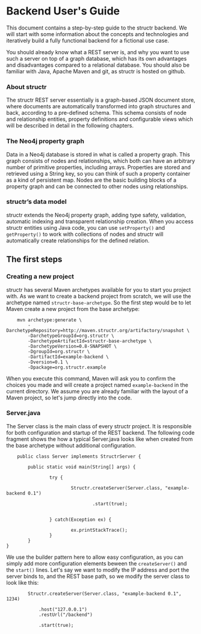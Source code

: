 # Backend User's Guide
This document contains a step-by-step guide to the structr backend. We will start with some information about the concepts and technologies and iteratively build a fully functional backend for a fictional use case.

You should already know what a REST server is, and why you want to use such a server on top of a graph database, which has its own advantages and disadvantages compared to a relational database. You should also be familiar with Java, Apache Maven and git, as structr is hosted on github.

### About structr
The structr REST server essentially is a graph-based JSON document store, where documents are automatically transformed into graph structures and back, according to a pre-defined schema. This schema consists of node and relationship entities, property definitions and configurable views which will be described in detail in the following chapters.

### The Neo4j property graph
Data in a Neo4j database is stored in what is called a property graph. This graph consists of nodes and relationships, which both can have an arbitrary number of primitive properties, including arrays. Properties are stored and retrieved using a String key, so you can think of such a property container as a kind of persistent map. Nodes are the basic building blocks of a property graph and can be connected to other nodes using relationships.

### structr’s data model
structr extends the Neo4j property graph, adding type safety, validation, automatic indexing and transparent relationship creation. When you access structr entities using Java code, you can use `setProperty()` and `getProperty()` to work with collections of nodes and structr will automatically create relationships for the defined relation.

## The first steps
### Creating a new project
structr has several Maven archetypes available for you to start you project with. As we want to create a backend project from scratch, we will use the archetype named `structr-base-archetype`. So the first step would be to let Maven create a new project from the base archetype:

        mvn archetype:generate \
            -DarchetypeRepository=http://maven.structr.org/artifactory/snapshot \
            -DarchetypeGroupId=org.structr \
            -DarchetypeArtifactId=structr-base-archetype \
            -DarchetypeVersion=0.8-SNAPSHOT \
            -DgroupId=org.structr \
            -DartifactId=example-backend \
            -Dversion=0.1 \
            -Dpackage=org.structr.example

When you execute this command, Maven will ask you to confirm the choices you made and will create a project named `example-backend` in the current directory. We assume you are already familiar with the layout of a Maven project, so let's jump directly into the code.

### Server.java
The Server class is the main class of every structr project. It is responsible for both configuration and startup of the REST backend. The following code fragment shows the how a typical Server.java looks like when created from the base archetype without additional configuration.

        public class Server implements StructrServer {
    
            public static void main(String[] args) {
    
                    try {
    
                            Structr.createServer(Server.class, "example-backend 0.1")
    
                                    .start(true);
    
    
                    } catch(Exception ex) {
    
                            ex.printStackTrace();
                    }
            }
    }

We use the builder pattern here to allow easy configuration, as you can simply add more configuration elements beween the `createServer()` and the `start()` lines. Let's say we want to modify the IP address and port the server binds to, and the REST base path, so we modify the server class to look like this:

            Structr.createServer(Server.class, "example-backend 0.1", 1234)

                .host("127.0.0.1")
                .restUrl("/backend")
            
                .start(true);
 














